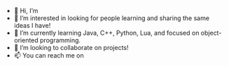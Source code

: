 - 👋 Hi, I’m 
- 👀 I’m interested in looking for people learning and sharing the same ideas I have!
- 🌱 I’m currently learning Java, C++, Python, Lua, and focused on object-oriented programming.
- 💞️ I’m looking to collaborate on projects!
- 📫 You can reach me on

<!---
2SikNinja/2SikNinja is a ✨ special ✨ repository because its `README.md` (this file) appears on your GitHub profile.
You can click the Preview link to take a look at your changes.
--->
